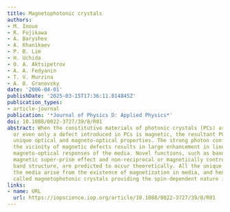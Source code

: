 ```yaml
---
title: Magnetophotonic crystals
authors:
- M. Inoue
- R. Fujikawa
- A. Baryshev
- A. Khanikaev
- P. B. Lim
- H. Uchida
- O. A. Aktsipetrov
- A. A. Fedyanin
- T. V. Murzina
- A. B. Granovsky
date: '2006-04-01'
publishDate: '2025-03-15T17:36:11.814845Z'
publication_types:
- article-journal
publication: '*Journal of Physics D: Applied Physics*'
doi: 10.1088/0022-3727/39/8/R01
abstract: When the constitutive materials of photonic crystals (PCs) are magnetic,
  or even only a defect introduced in PCs is magnetic, the resultant PCs exhibit very
  unique optical and magneto-optical properties. The strong photon confinement in
  the vicinity of magnetic defects results in large enhancement in linear and nonlinear
  magneto-optical responses of the media. Novel functions, such as band Faraday effect,
  magnetic super-prism effect and non-reciprocal or magnetically controllable photonic
  band structure, are predicted to occur theoretically. All the unique features of
  the media arise from the existence of magnetization in media, and hence they are
  called magnetophotonic crystals providing the spin-dependent nature in PCs.
links:
- name: URL
  url: https://iopscience.iop.org/article/10.1088/0022-3727/39/8/R01
---
```

